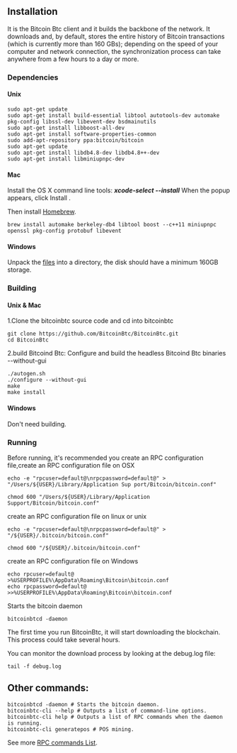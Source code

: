 ## InstallationIt is the Bitcoin Btc client and it builds the backbone of the network. It downloads and, by default, stores the entire history of Bitcoin transactions (which is currently more than 160 GBs); depending on the speed of your computer and network connection, the synchronization process can take anywhere from a few hours to a day or more. ### Dependencies#### Unix		sudo apt-get update 	sudo apt-get install build-essential libtool autotools-dev automake pkg-config libssl-dev libevent-dev bsdmainutils	sudo apt-get install libboost-all-dev	sudo apt-get install software-properties-common	sudo add-apt-repository ppa:bitcoin/bitcoin	sudo apt-get update	sudo apt-get install libdb4.8-dev libdb4.8++-dev	sudo apt-get install libminiupnpc-dev#### MacInstall the OS X command line tools:***xcode-select --install***  When the popup appears, click Install . Then install [Homebrew](https://brew.sh/).			brew install automake berkeley-db4 libtool boost --c++11 miniupnpc openssl pkg-config protobuf libevent#### WindowsUnpack the [files](https://github.com/BitcoinBtc/BitcoinBtc/releases/download/v0.1.3.0/bitcoinbtc-v0.1.3.0-binary-win64.zip) into a directory, the disk should have a minimum 160GB storage.### Building#### Unix & Mac1.Clone the bitcoinbtc source code and cd into bitcoinbtc		git clone https://github.com/BitcoinBtc/BitcoinBtc.git 	cd BitcoinBtc 2.build Bitcoind Btc: Configure and build the headless Bitcoind Btc binaries --without-gui 		./autogen.sh 	./configure --without-gui 	make 	make install#### WindowsDon't need building.### RunningBefore running, it's recommended you create an RPC configuration file,create an RPC configuration file on OSX	echo -e "rpcuser=default@\nrpcpassword=default@" > "/Users/${USER}/Library/Application Sup port/Bitcoin/bitcoin.conf"	chmod 600 "/Users/${USER}/Library/Application Support/Bitcoin/bitcoin.conf"create an RPC configuration file on linux or unix	echo -e "rpcuser=default@\nrpcpassword=default@" > "/${USER}/.bitcoin/bitcoin.conf"	chmod 600 "/${USER}/.bitcoin/bitcoin.conf"create an RPC configuration file on Windows	echo rpcuser=default@ >%USERPROFILE%\AppData\Roaming\Bitcoin\bitcoin.conf		echo rpcpassword=default@ >>%USERPROFILE%\AppData\Roaming\Bitcoin\bitcoin.conf	Starts the bitcoin daemon		bitcoinbtcd -daemonThe first time you run BitcoinBtc, it will start downloading the blockchain. This process could take several hours.You can monitor the download process by looking at the debug.log file:		tail -f debug.log	## Other commands:	bitcoinbtcd -daemon # Starts the bitcoin daemon.	bitcoinbtc-cli --help # Outputs a list of command-line options.	bitcoinbtc-cli help # Outputs a list of RPC commands when the daemon is running.	bitcoinbtc-cli generatepos # POS mining.	See more [RPC commands List](https://github.com/BitcoinBtc/BitcoinBtc/blob/master/doc/RPC_LIST.md).